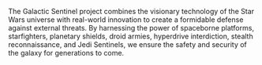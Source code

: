 The Galactic Sentinel project combines the visionary technology of the Star Wars universe with real-world innovation to create a formidable defense against external threats. By harnessing the power of spaceborne platforms, starfighters, planetary shields, droid armies, hyperdrive interdiction, stealth reconnaissance, and Jedi Sentinels, we ensure the safety and security of the galaxy for generations to come.
